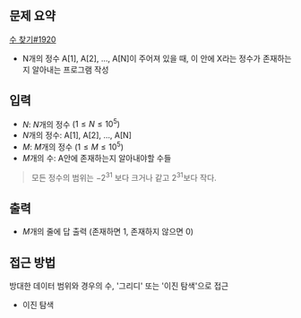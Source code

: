 ## 문제 요약
[수 찾기#1920](https://www.acmicpc.net/problem/1920)
 - N개의 정수 A[1], A[2], …, A[N]이 주어져 있을 때, 이 안에 X라는 정수가 존재하는지 알아내는 프로그램 작성

## 입력
- $N$: $N$개의 정수 $(1 \le N \le 10^5)$
- $N$개의 정수: A[1], A[2], …, A[N]
- $M$: $M$개의 정수 $(1 \le M \le 10^5)$
- $M$개의 수: A안에 존재하는지 알아내야할 수들
> 모든 정수의 범위는 $-2^{31}$ 보다 크거나 같고 $2^{31}$보다 작다.

## 출력
- $M$개의 줄에 답 출력 (존재하면 1, 존재하지 않으면 0)

## 접근 방법
방대한 데이터 범위와 경우의 수, '그리디' 또는 '이진 탐색'으로 접근
- 이진 탐색